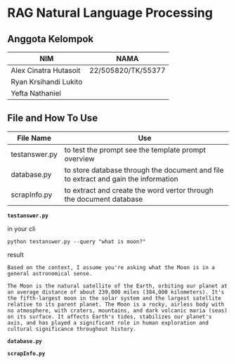 # RAG Natural Language Processing

## Anggota Kelompok
| NIM | NAMA |
| -- | -- |
| Alex Cinatra Hutasoit | 22/505820/TK/55377 |
| Ryan Krsihandi Lukito |  |
| Yefta Nathaniel |  |


## File and How To Use
| File Name | Use |
| -- | -- |
| testanswer.py | to test the prompt see the template prompt overview |
| database.py | to store database through the document and file to extract and gain the information |
| scrapInfo.py | to extract and create the word vertor through the document database |

**`testanswer.py`**

in your cli

    python testanswer.py --query "what is moon?"

result 

    Based on the context, I assume you're asking what the Moon is in a general astronomical sense. 

    The Moon is the natural satellite of the Earth, orbiting our planet at an average distance of about 239,000 miles (384,000 kilometers). It's the fifth-largest moon in the solar system and the largest satellite relative to its parent planet. The Moon is a rocky, airless body with no atmosphere, with craters, mountains, and dark volcanic maria (seas) on its surface. It affects Earth's tides, stabilizes our planet's axis, and has played a significant role in human exploration and cultural significance throughout history.


**`database.py`**

**`scrapInfo.py`**



